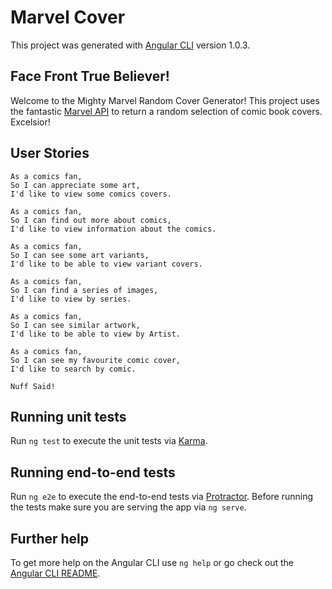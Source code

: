 # Marvel Cover

This project was generated with [Angular CLI](https://github.com/angular/angular-cli) version 1.0.3.

## Face Front True Believer!

Welcome to the Mighty Marvel Random Cover Generator!
This project uses the fantastic [Marvel API](https://developer.marvel.com/) to return a random selection of comic book covers. 
Excelsior!

## User Stories

```
As a comics fan,
So I can appreciate some art,
I'd like to view some comics covers.

As a comics fan,
So I can find out more about comics,
I'd like to view information about the comics.

As a comics fan,
So I can see some art variants,
I'd like to be able to view variant covers.

As a comics fan,
So I can find a series of images,
I'd like to view by series.

As a comics fan, 
So I can see similar artwork,
I'd like to be able to view by Artist.

As a comics fan,
So I can see my favourite comic cover,
I'd like to search by comic. 

Nuff Said!
```

## Running unit tests

Run `ng test` to execute the unit tests via [Karma](https://karma-runner.github.io).

## Running end-to-end tests

Run `ng e2e` to execute the end-to-end tests via [Protractor](http://www.protractortest.org/).
Before running the tests make sure you are serving the app via `ng serve`.

## Further help

To get more help on the Angular CLI use `ng help` or go check out the [Angular CLI README](https://github.com/angular/angular-cli/blob/master/README.md).
